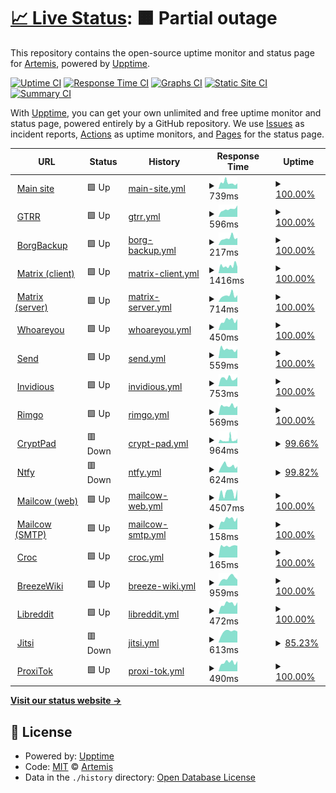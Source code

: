 # [📈 Live Status](https://upptime.artemislena.eu): <!--live status--> **🟧 Partial outage**

This repository contains the open-source uptime monitor and status page for [Artemis](https://artemislena.eu), powered by [Upptime](https://github.com/upptime/upptime).

[![Uptime CI](https://github.com/artemislena/upptime/workflows/Uptime%20CI/badge.svg)](https://github.com/artemislena/upptime/actions?query=workflow%3A%22Uptime+CI%22)
[![Response Time CI](https://github.com/artemislena/upptime/workflows/Response%20Time%20CI/badge.svg)](https://github.com/artemislena/upptime/actions?query=workflow%3A%22Response+Time+CI%22)
[![Graphs CI](https://github.com/artemislena/upptime/workflows/Graphs%20CI/badge.svg)](https://github.com/artemislena/upptime/actions?query=workflow%3A%22Graphs+CI%22)
[![Static Site CI](https://github.com/artemislena/upptime/workflows/Static%20Site%20CI/badge.svg)](https://github.com/artemislena/upptime/actions?query=workflow%3A%22Static+Site+CI%22)
[![Summary CI](https://github.com/artemislena/upptime/workflows/Summary%20CI/badge.svg)](https://github.com/artemislena/upptime/actions?query=workflow%3A%22Summary+CI%22)

With [Upptime](https://upptime.js.org), you can get your own unlimited and free uptime monitor and status page, powered entirely by a GitHub repository. We use [Issues](https://github.com/artemislena/upptime/issues) as incident reports, [Actions](https://github.com/artemislena/upptime/actions) as uptime monitors, and [Pages](https://upptime.artemislena.eu) for the status page.

<!--start: status pages-->
<!-- This summary is generated by Upptime (https://github.com/upptime/upptime) -->
<!-- Do not edit this manually, your changes will be overwritten -->
<!-- prettier-ignore -->
| URL | Status | History | Response Time | Uptime |
| --- | ------ | ------- | ------------- | ------ |
| <img alt="" src="https://icons.duckduckgo.com/ip3/artemislena.eu.ico" height="13"> [Main site](https://artemislena.eu) | 🟩 Up | [main-site.yml](https://github.com/artemislena/upptime/commits/HEAD/history/main-site.yml) | <details><summary><img alt="Response time graph" src="./graphs/main-site/response-time-week.png" height="20"> 739ms</summary><br><a href="https://upptime.artemislena.eu/history/main-site"><img alt="Response time 639" src="https://img.shields.io/endpoint?url=https%3A%2F%2Fraw.githubusercontent.com%2Fartemislena%2Fupptime%2FHEAD%2Fapi%2Fmain-site%2Fresponse-time.json"></a><br><a href="https://upptime.artemislena.eu/history/main-site"><img alt="24-hour response time 559" src="https://img.shields.io/endpoint?url=https%3A%2F%2Fraw.githubusercontent.com%2Fartemislena%2Fupptime%2FHEAD%2Fapi%2Fmain-site%2Fresponse-time-day.json"></a><br><a href="https://upptime.artemislena.eu/history/main-site"><img alt="7-day response time 739" src="https://img.shields.io/endpoint?url=https%3A%2F%2Fraw.githubusercontent.com%2Fartemislena%2Fupptime%2FHEAD%2Fapi%2Fmain-site%2Fresponse-time-week.json"></a><br><a href="https://upptime.artemislena.eu/history/main-site"><img alt="30-day response time 782" src="https://img.shields.io/endpoint?url=https%3A%2F%2Fraw.githubusercontent.com%2Fartemislena%2Fupptime%2FHEAD%2Fapi%2Fmain-site%2Fresponse-time-month.json"></a><br><a href="https://upptime.artemislena.eu/history/main-site"><img alt="1-year response time 630" src="https://img.shields.io/endpoint?url=https%3A%2F%2Fraw.githubusercontent.com%2Fartemislena%2Fupptime%2FHEAD%2Fapi%2Fmain-site%2Fresponse-time-year.json"></a></details> | <details><summary><a href="https://upptime.artemislena.eu/history/main-site">100.00%</a></summary><a href="https://upptime.artemislena.eu/history/main-site"><img alt="All-time uptime 99.60%" src="https://img.shields.io/endpoint?url=https%3A%2F%2Fraw.githubusercontent.com%2Fartemislena%2Fupptime%2FHEAD%2Fapi%2Fmain-site%2Fuptime.json"></a><br><a href="https://upptime.artemislena.eu/history/main-site"><img alt="24-hour uptime 100.00%" src="https://img.shields.io/endpoint?url=https%3A%2F%2Fraw.githubusercontent.com%2Fartemislena%2Fupptime%2FHEAD%2Fapi%2Fmain-site%2Fuptime-day.json"></a><br><a href="https://upptime.artemislena.eu/history/main-site"><img alt="7-day uptime 100.00%" src="https://img.shields.io/endpoint?url=https%3A%2F%2Fraw.githubusercontent.com%2Fartemislena%2Fupptime%2FHEAD%2Fapi%2Fmain-site%2Fuptime-week.json"></a><br><a href="https://upptime.artemislena.eu/history/main-site"><img alt="30-day uptime 100.00%" src="https://img.shields.io/endpoint?url=https%3A%2F%2Fraw.githubusercontent.com%2Fartemislena%2Fupptime%2FHEAD%2Fapi%2Fmain-site%2Fuptime-month.json"></a><br><a href="https://upptime.artemislena.eu/history/main-site"><img alt="1-year uptime 99.82%" src="https://img.shields.io/endpoint?url=https%3A%2F%2Fraw.githubusercontent.com%2Fartemislena%2Fupptime%2FHEAD%2Fapi%2Fmain-site%2Fuptime-year.json"></a></details>
| <img alt="" src="https://icons.duckduckgo.com/ip3/gtrr.artemislena.eu.ico" height="13"> [GTRR](https://gtrr.artemislena.eu) | 🟩 Up | [gtrr.yml](https://github.com/artemislena/upptime/commits/HEAD/history/gtrr.yml) | <details><summary><img alt="Response time graph" src="./graphs/gtrr/response-time-week.png" height="20"> 596ms</summary><br><a href="https://upptime.artemislena.eu/history/gtrr"><img alt="Response time 677" src="https://img.shields.io/endpoint?url=https%3A%2F%2Fraw.githubusercontent.com%2Fartemislena%2Fupptime%2FHEAD%2Fapi%2Fgtrr%2Fresponse-time.json"></a><br><a href="https://upptime.artemislena.eu/history/gtrr"><img alt="24-hour response time 770" src="https://img.shields.io/endpoint?url=https%3A%2F%2Fraw.githubusercontent.com%2Fartemislena%2Fupptime%2FHEAD%2Fapi%2Fgtrr%2Fresponse-time-day.json"></a><br><a href="https://upptime.artemislena.eu/history/gtrr"><img alt="7-day response time 596" src="https://img.shields.io/endpoint?url=https%3A%2F%2Fraw.githubusercontent.com%2Fartemislena%2Fupptime%2FHEAD%2Fapi%2Fgtrr%2Fresponse-time-week.json"></a><br><a href="https://upptime.artemislena.eu/history/gtrr"><img alt="30-day response time 738" src="https://img.shields.io/endpoint?url=https%3A%2F%2Fraw.githubusercontent.com%2Fartemislena%2Fupptime%2FHEAD%2Fapi%2Fgtrr%2Fresponse-time-month.json"></a><br><a href="https://upptime.artemislena.eu/history/gtrr"><img alt="1-year response time 638" src="https://img.shields.io/endpoint?url=https%3A%2F%2Fraw.githubusercontent.com%2Fartemislena%2Fupptime%2FHEAD%2Fapi%2Fgtrr%2Fresponse-time-year.json"></a></details> | <details><summary><a href="https://upptime.artemislena.eu/history/gtrr">100.00%</a></summary><a href="https://upptime.artemislena.eu/history/gtrr"><img alt="All-time uptime 99.58%" src="https://img.shields.io/endpoint?url=https%3A%2F%2Fraw.githubusercontent.com%2Fartemislena%2Fupptime%2FHEAD%2Fapi%2Fgtrr%2Fuptime.json"></a><br><a href="https://upptime.artemislena.eu/history/gtrr"><img alt="24-hour uptime 100.00%" src="https://img.shields.io/endpoint?url=https%3A%2F%2Fraw.githubusercontent.com%2Fartemislena%2Fupptime%2FHEAD%2Fapi%2Fgtrr%2Fuptime-day.json"></a><br><a href="https://upptime.artemislena.eu/history/gtrr"><img alt="7-day uptime 100.00%" src="https://img.shields.io/endpoint?url=https%3A%2F%2Fraw.githubusercontent.com%2Fartemislena%2Fupptime%2FHEAD%2Fapi%2Fgtrr%2Fuptime-week.json"></a><br><a href="https://upptime.artemislena.eu/history/gtrr"><img alt="30-day uptime 100.00%" src="https://img.shields.io/endpoint?url=https%3A%2F%2Fraw.githubusercontent.com%2Fartemislena%2Fupptime%2FHEAD%2Fapi%2Fgtrr%2Fuptime-month.json"></a><br><a href="https://upptime.artemislena.eu/history/gtrr"><img alt="1-year uptime 99.83%" src="https://img.shields.io/endpoint?url=https%3A%2F%2Fraw.githubusercontent.com%2Fartemislena%2Fupptime%2FHEAD%2Fapi%2Fgtrr%2Fuptime-year.json"></a></details>
| <img alt="" src="https://icons.duckduckgo.com/ip3/null.ico" height="13"> [BorgBackup](borg.artemislena.eu) | 🟩 Up | [borg-backup.yml](https://github.com/artemislena/upptime/commits/HEAD/history/borg-backup.yml) | <details><summary><img alt="Response time graph" src="./graphs/borg-backup/response-time-week.png" height="20"> 217ms</summary><br><a href="https://upptime.artemislena.eu/history/borg-backup"><img alt="Response time 179" src="https://img.shields.io/endpoint?url=https%3A%2F%2Fraw.githubusercontent.com%2Fartemislena%2Fupptime%2FHEAD%2Fapi%2Fborg-backup%2Fresponse-time.json"></a><br><a href="https://upptime.artemislena.eu/history/borg-backup"><img alt="24-hour response time 223" src="https://img.shields.io/endpoint?url=https%3A%2F%2Fraw.githubusercontent.com%2Fartemislena%2Fupptime%2FHEAD%2Fapi%2Fborg-backup%2Fresponse-time-day.json"></a><br><a href="https://upptime.artemislena.eu/history/borg-backup"><img alt="7-day response time 217" src="https://img.shields.io/endpoint?url=https%3A%2F%2Fraw.githubusercontent.com%2Fartemislena%2Fupptime%2FHEAD%2Fapi%2Fborg-backup%2Fresponse-time-week.json"></a><br><a href="https://upptime.artemislena.eu/history/borg-backup"><img alt="30-day response time 210" src="https://img.shields.io/endpoint?url=https%3A%2F%2Fraw.githubusercontent.com%2Fartemislena%2Fupptime%2FHEAD%2Fapi%2Fborg-backup%2Fresponse-time-month.json"></a><br><a href="https://upptime.artemislena.eu/history/borg-backup"><img alt="1-year response time 182" src="https://img.shields.io/endpoint?url=https%3A%2F%2Fraw.githubusercontent.com%2Fartemislena%2Fupptime%2FHEAD%2Fapi%2Fborg-backup%2Fresponse-time-year.json"></a></details> | <details><summary><a href="https://upptime.artemislena.eu/history/borg-backup">100.00%</a></summary><a href="https://upptime.artemislena.eu/history/borg-backup"><img alt="All-time uptime 99.11%" src="https://img.shields.io/endpoint?url=https%3A%2F%2Fraw.githubusercontent.com%2Fartemislena%2Fupptime%2FHEAD%2Fapi%2Fborg-backup%2Fuptime.json"></a><br><a href="https://upptime.artemislena.eu/history/borg-backup"><img alt="24-hour uptime 100.00%" src="https://img.shields.io/endpoint?url=https%3A%2F%2Fraw.githubusercontent.com%2Fartemislena%2Fupptime%2FHEAD%2Fapi%2Fborg-backup%2Fuptime-day.json"></a><br><a href="https://upptime.artemislena.eu/history/borg-backup"><img alt="7-day uptime 100.00%" src="https://img.shields.io/endpoint?url=https%3A%2F%2Fraw.githubusercontent.com%2Fartemislena%2Fupptime%2FHEAD%2Fapi%2Fborg-backup%2Fuptime-week.json"></a><br><a href="https://upptime.artemislena.eu/history/borg-backup"><img alt="30-day uptime 100.00%" src="https://img.shields.io/endpoint?url=https%3A%2F%2Fraw.githubusercontent.com%2Fartemislena%2Fupptime%2FHEAD%2Fapi%2Fborg-backup%2Fuptime-month.json"></a><br><a href="https://upptime.artemislena.eu/history/borg-backup"><img alt="1-year uptime 99.77%" src="https://img.shields.io/endpoint?url=https%3A%2F%2Fraw.githubusercontent.com%2Fartemislena%2Fupptime%2FHEAD%2Fapi%2Fborg-backup%2Fuptime-year.json"></a></details>
| <img alt="" src="https://icons.duckduckgo.com/ip3/matrix.artemislena.eu.ico" height="13"> [Matrix (client)](https://matrix.artemislena.eu) | 🟩 Up | [matrix-client.yml](https://github.com/artemislena/upptime/commits/HEAD/history/matrix-client.yml) | <details><summary><img alt="Response time graph" src="./graphs/matrix-client/response-time-week.png" height="20"> 1416ms</summary><br><a href="https://upptime.artemislena.eu/history/matrix-client"><img alt="Response time 1386" src="https://img.shields.io/endpoint?url=https%3A%2F%2Fraw.githubusercontent.com%2Fartemislena%2Fupptime%2FHEAD%2Fapi%2Fmatrix-client%2Fresponse-time.json"></a><br><a href="https://upptime.artemislena.eu/history/matrix-client"><img alt="24-hour response time 1798" src="https://img.shields.io/endpoint?url=https%3A%2F%2Fraw.githubusercontent.com%2Fartemislena%2Fupptime%2FHEAD%2Fapi%2Fmatrix-client%2Fresponse-time-day.json"></a><br><a href="https://upptime.artemislena.eu/history/matrix-client"><img alt="7-day response time 1416" src="https://img.shields.io/endpoint?url=https%3A%2F%2Fraw.githubusercontent.com%2Fartemislena%2Fupptime%2FHEAD%2Fapi%2Fmatrix-client%2Fresponse-time-week.json"></a><br><a href="https://upptime.artemislena.eu/history/matrix-client"><img alt="30-day response time 1354" src="https://img.shields.io/endpoint?url=https%3A%2F%2Fraw.githubusercontent.com%2Fartemislena%2Fupptime%2FHEAD%2Fapi%2Fmatrix-client%2Fresponse-time-month.json"></a><br><a href="https://upptime.artemislena.eu/history/matrix-client"><img alt="1-year response time 1381" src="https://img.shields.io/endpoint?url=https%3A%2F%2Fraw.githubusercontent.com%2Fartemislena%2Fupptime%2FHEAD%2Fapi%2Fmatrix-client%2Fresponse-time-year.json"></a></details> | <details><summary><a href="https://upptime.artemislena.eu/history/matrix-client">100.00%</a></summary><a href="https://upptime.artemislena.eu/history/matrix-client"><img alt="All-time uptime 99.27%" src="https://img.shields.io/endpoint?url=https%3A%2F%2Fraw.githubusercontent.com%2Fartemislena%2Fupptime%2FHEAD%2Fapi%2Fmatrix-client%2Fuptime.json"></a><br><a href="https://upptime.artemislena.eu/history/matrix-client"><img alt="24-hour uptime 100.00%" src="https://img.shields.io/endpoint?url=https%3A%2F%2Fraw.githubusercontent.com%2Fartemislena%2Fupptime%2FHEAD%2Fapi%2Fmatrix-client%2Fuptime-day.json"></a><br><a href="https://upptime.artemislena.eu/history/matrix-client"><img alt="7-day uptime 100.00%" src="https://img.shields.io/endpoint?url=https%3A%2F%2Fraw.githubusercontent.com%2Fartemislena%2Fupptime%2FHEAD%2Fapi%2Fmatrix-client%2Fuptime-week.json"></a><br><a href="https://upptime.artemislena.eu/history/matrix-client"><img alt="30-day uptime 99.95%" src="https://img.shields.io/endpoint?url=https%3A%2F%2Fraw.githubusercontent.com%2Fartemislena%2Fupptime%2FHEAD%2Fapi%2Fmatrix-client%2Fuptime-month.json"></a><br><a href="https://upptime.artemislena.eu/history/matrix-client"><img alt="1-year uptime 99.41%" src="https://img.shields.io/endpoint?url=https%3A%2F%2Fraw.githubusercontent.com%2Fartemislena%2Fupptime%2FHEAD%2Fapi%2Fmatrix-client%2Fuptime-year.json"></a></details>
| <img alt="" src="https://icons.duckduckgo.com/ip3/matrix.artemislena.eu.ico" height="13"> [Matrix (server)](https://matrix.artemislena.eu:8448/_matrix/static) | 🟩 Up | [matrix-server.yml](https://github.com/artemislena/upptime/commits/HEAD/history/matrix-server.yml) | <details><summary><img alt="Response time graph" src="./graphs/matrix-server/response-time-week.png" height="20"> 714ms</summary><br><a href="https://upptime.artemislena.eu/history/matrix-server"><img alt="Response time 828" src="https://img.shields.io/endpoint?url=https%3A%2F%2Fraw.githubusercontent.com%2Fartemislena%2Fupptime%2FHEAD%2Fapi%2Fmatrix-server%2Fresponse-time.json"></a><br><a href="https://upptime.artemislena.eu/history/matrix-server"><img alt="24-hour response time 730" src="https://img.shields.io/endpoint?url=https%3A%2F%2Fraw.githubusercontent.com%2Fartemislena%2Fupptime%2FHEAD%2Fapi%2Fmatrix-server%2Fresponse-time-day.json"></a><br><a href="https://upptime.artemislena.eu/history/matrix-server"><img alt="7-day response time 714" src="https://img.shields.io/endpoint?url=https%3A%2F%2Fraw.githubusercontent.com%2Fartemislena%2Fupptime%2FHEAD%2Fapi%2Fmatrix-server%2Fresponse-time-week.json"></a><br><a href="https://upptime.artemislena.eu/history/matrix-server"><img alt="30-day response time 794" src="https://img.shields.io/endpoint?url=https%3A%2F%2Fraw.githubusercontent.com%2Fartemislena%2Fupptime%2FHEAD%2Fapi%2Fmatrix-server%2Fresponse-time-month.json"></a><br><a href="https://upptime.artemislena.eu/history/matrix-server"><img alt="1-year response time 861" src="https://img.shields.io/endpoint?url=https%3A%2F%2Fraw.githubusercontent.com%2Fartemislena%2Fupptime%2FHEAD%2Fapi%2Fmatrix-server%2Fresponse-time-year.json"></a></details> | <details><summary><a href="https://upptime.artemislena.eu/history/matrix-server">100.00%</a></summary><a href="https://upptime.artemislena.eu/history/matrix-server"><img alt="All-time uptime 99.29%" src="https://img.shields.io/endpoint?url=https%3A%2F%2Fraw.githubusercontent.com%2Fartemislena%2Fupptime%2FHEAD%2Fapi%2Fmatrix-server%2Fuptime.json"></a><br><a href="https://upptime.artemislena.eu/history/matrix-server"><img alt="24-hour uptime 100.00%" src="https://img.shields.io/endpoint?url=https%3A%2F%2Fraw.githubusercontent.com%2Fartemislena%2Fupptime%2FHEAD%2Fapi%2Fmatrix-server%2Fuptime-day.json"></a><br><a href="https://upptime.artemislena.eu/history/matrix-server"><img alt="7-day uptime 100.00%" src="https://img.shields.io/endpoint?url=https%3A%2F%2Fraw.githubusercontent.com%2Fartemislena%2Fupptime%2FHEAD%2Fapi%2Fmatrix-server%2Fuptime-week.json"></a><br><a href="https://upptime.artemislena.eu/history/matrix-server"><img alt="30-day uptime 100.00%" src="https://img.shields.io/endpoint?url=https%3A%2F%2Fraw.githubusercontent.com%2Fartemislena%2Fupptime%2FHEAD%2Fapi%2Fmatrix-server%2Fuptime-month.json"></a><br><a href="https://upptime.artemislena.eu/history/matrix-server"><img alt="1-year uptime 99.43%" src="https://img.shields.io/endpoint?url=https%3A%2F%2Fraw.githubusercontent.com%2Fartemislena%2Fupptime%2FHEAD%2Fapi%2Fmatrix-server%2Fuptime-year.json"></a></details>
| <img alt="" src="https://icons.duckduckgo.com/ip3/artemislena.eu.ico" height="13"> [Whoareyou](https://artemislena.eu/services/whoareyou.html) | 🟩 Up | [whoareyou.yml](https://github.com/artemislena/upptime/commits/HEAD/history/whoareyou.yml) | <details><summary><img alt="Response time graph" src="./graphs/whoareyou/response-time-week.png" height="20"> 450ms</summary><br><a href="https://upptime.artemislena.eu/history/whoareyou"><img alt="Response time 457" src="https://img.shields.io/endpoint?url=https%3A%2F%2Fraw.githubusercontent.com%2Fartemislena%2Fupptime%2FHEAD%2Fapi%2Fwhoareyou%2Fresponse-time.json"></a><br><a href="https://upptime.artemislena.eu/history/whoareyou"><img alt="24-hour response time 515" src="https://img.shields.io/endpoint?url=https%3A%2F%2Fraw.githubusercontent.com%2Fartemislena%2Fupptime%2FHEAD%2Fapi%2Fwhoareyou%2Fresponse-time-day.json"></a><br><a href="https://upptime.artemislena.eu/history/whoareyou"><img alt="7-day response time 450" src="https://img.shields.io/endpoint?url=https%3A%2F%2Fraw.githubusercontent.com%2Fartemislena%2Fupptime%2FHEAD%2Fapi%2Fwhoareyou%2Fresponse-time-week.json"></a><br><a href="https://upptime.artemislena.eu/history/whoareyou"><img alt="30-day response time 571" src="https://img.shields.io/endpoint?url=https%3A%2F%2Fraw.githubusercontent.com%2Fartemislena%2Fupptime%2FHEAD%2Fapi%2Fwhoareyou%2Fresponse-time-month.json"></a><br><a href="https://upptime.artemislena.eu/history/whoareyou"><img alt="1-year response time 461" src="https://img.shields.io/endpoint?url=https%3A%2F%2Fraw.githubusercontent.com%2Fartemislena%2Fupptime%2FHEAD%2Fapi%2Fwhoareyou%2Fresponse-time-year.json"></a></details> | <details><summary><a href="https://upptime.artemislena.eu/history/whoareyou">100.00%</a></summary><a href="https://upptime.artemislena.eu/history/whoareyou"><img alt="All-time uptime 99.64%" src="https://img.shields.io/endpoint?url=https%3A%2F%2Fraw.githubusercontent.com%2Fartemislena%2Fupptime%2FHEAD%2Fapi%2Fwhoareyou%2Fuptime.json"></a><br><a href="https://upptime.artemislena.eu/history/whoareyou"><img alt="24-hour uptime 100.00%" src="https://img.shields.io/endpoint?url=https%3A%2F%2Fraw.githubusercontent.com%2Fartemislena%2Fupptime%2FHEAD%2Fapi%2Fwhoareyou%2Fuptime-day.json"></a><br><a href="https://upptime.artemislena.eu/history/whoareyou"><img alt="7-day uptime 100.00%" src="https://img.shields.io/endpoint?url=https%3A%2F%2Fraw.githubusercontent.com%2Fartemislena%2Fupptime%2FHEAD%2Fapi%2Fwhoareyou%2Fuptime-week.json"></a><br><a href="https://upptime.artemislena.eu/history/whoareyou"><img alt="30-day uptime 100.00%" src="https://img.shields.io/endpoint?url=https%3A%2F%2Fraw.githubusercontent.com%2Fartemislena%2Fupptime%2FHEAD%2Fapi%2Fwhoareyou%2Fuptime-month.json"></a><br><a href="https://upptime.artemislena.eu/history/whoareyou"><img alt="1-year uptime 99.84%" src="https://img.shields.io/endpoint?url=https%3A%2F%2Fraw.githubusercontent.com%2Fartemislena%2Fupptime%2FHEAD%2Fapi%2Fwhoareyou%2Fuptime-year.json"></a></details>
| <img alt="" src="https://icons.duckduckgo.com/ip3/send.artemislena.eu.ico" height="13"> [Send](https://send.artemislena.eu) | 🟩 Up | [send.yml](https://github.com/artemislena/upptime/commits/HEAD/history/send.yml) | <details><summary><img alt="Response time graph" src="./graphs/send/response-time-week.png" height="20"> 559ms</summary><br><a href="https://upptime.artemislena.eu/history/send"><img alt="Response time 791" src="https://img.shields.io/endpoint?url=https%3A%2F%2Fraw.githubusercontent.com%2Fartemislena%2Fupptime%2FHEAD%2Fapi%2Fsend%2Fresponse-time.json"></a><br><a href="https://upptime.artemislena.eu/history/send"><img alt="24-hour response time 570" src="https://img.shields.io/endpoint?url=https%3A%2F%2Fraw.githubusercontent.com%2Fartemislena%2Fupptime%2FHEAD%2Fapi%2Fsend%2Fresponse-time-day.json"></a><br><a href="https://upptime.artemislena.eu/history/send"><img alt="7-day response time 559" src="https://img.shields.io/endpoint?url=https%3A%2F%2Fraw.githubusercontent.com%2Fartemislena%2Fupptime%2FHEAD%2Fapi%2Fsend%2Fresponse-time-week.json"></a><br><a href="https://upptime.artemislena.eu/history/send"><img alt="30-day response time 730" src="https://img.shields.io/endpoint?url=https%3A%2F%2Fraw.githubusercontent.com%2Fartemislena%2Fupptime%2FHEAD%2Fapi%2Fsend%2Fresponse-time-month.json"></a><br><a href="https://upptime.artemislena.eu/history/send"><img alt="1-year response time 791" src="https://img.shields.io/endpoint?url=https%3A%2F%2Fraw.githubusercontent.com%2Fartemislena%2Fupptime%2FHEAD%2Fapi%2Fsend%2Fresponse-time-year.json"></a></details> | <details><summary><a href="https://upptime.artemislena.eu/history/send">100.00%</a></summary><a href="https://upptime.artemislena.eu/history/send"><img alt="All-time uptime 99.83%" src="https://img.shields.io/endpoint?url=https%3A%2F%2Fraw.githubusercontent.com%2Fartemislena%2Fupptime%2FHEAD%2Fapi%2Fsend%2Fuptime.json"></a><br><a href="https://upptime.artemislena.eu/history/send"><img alt="24-hour uptime 100.00%" src="https://img.shields.io/endpoint?url=https%3A%2F%2Fraw.githubusercontent.com%2Fartemislena%2Fupptime%2FHEAD%2Fapi%2Fsend%2Fuptime-day.json"></a><br><a href="https://upptime.artemislena.eu/history/send"><img alt="7-day uptime 100.00%" src="https://img.shields.io/endpoint?url=https%3A%2F%2Fraw.githubusercontent.com%2Fartemislena%2Fupptime%2FHEAD%2Fapi%2Fsend%2Fuptime-week.json"></a><br><a href="https://upptime.artemislena.eu/history/send"><img alt="30-day uptime 100.00%" src="https://img.shields.io/endpoint?url=https%3A%2F%2Fraw.githubusercontent.com%2Fartemislena%2Fupptime%2FHEAD%2Fapi%2Fsend%2Fuptime-month.json"></a><br><a href="https://upptime.artemislena.eu/history/send"><img alt="1-year uptime 99.83%" src="https://img.shields.io/endpoint?url=https%3A%2F%2Fraw.githubusercontent.com%2Fartemislena%2Fupptime%2FHEAD%2Fapi%2Fsend%2Fuptime-year.json"></a></details>
| <img alt="" src="https://icons.duckduckgo.com/ip3/yt.artemislena.eu.ico" height="13"> [Invidious](https://yt.artemislena.eu) | 🟩 Up | [invidious.yml](https://github.com/artemislena/upptime/commits/HEAD/history/invidious.yml) | <details><summary><img alt="Response time graph" src="./graphs/invidious/response-time-week.png" height="20"> 753ms</summary><br><a href="https://upptime.artemislena.eu/history/invidious"><img alt="Response time 1542" src="https://img.shields.io/endpoint?url=https%3A%2F%2Fraw.githubusercontent.com%2Fartemislena%2Fupptime%2FHEAD%2Fapi%2Finvidious%2Fresponse-time.json"></a><br><a href="https://upptime.artemislena.eu/history/invidious"><img alt="24-hour response time 863" src="https://img.shields.io/endpoint?url=https%3A%2F%2Fraw.githubusercontent.com%2Fartemislena%2Fupptime%2FHEAD%2Fapi%2Finvidious%2Fresponse-time-day.json"></a><br><a href="https://upptime.artemislena.eu/history/invidious"><img alt="7-day response time 753" src="https://img.shields.io/endpoint?url=https%3A%2F%2Fraw.githubusercontent.com%2Fartemislena%2Fupptime%2FHEAD%2Fapi%2Finvidious%2Fresponse-time-week.json"></a><br><a href="https://upptime.artemislena.eu/history/invidious"><img alt="30-day response time 698" src="https://img.shields.io/endpoint?url=https%3A%2F%2Fraw.githubusercontent.com%2Fartemislena%2Fupptime%2FHEAD%2Fapi%2Finvidious%2Fresponse-time-month.json"></a><br><a href="https://upptime.artemislena.eu/history/invidious"><img alt="1-year response time 1599" src="https://img.shields.io/endpoint?url=https%3A%2F%2Fraw.githubusercontent.com%2Fartemislena%2Fupptime%2FHEAD%2Fapi%2Finvidious%2Fresponse-time-year.json"></a></details> | <details><summary><a href="https://upptime.artemislena.eu/history/invidious">100.00%</a></summary><a href="https://upptime.artemislena.eu/history/invidious"><img alt="All-time uptime 98.96%" src="https://img.shields.io/endpoint?url=https%3A%2F%2Fraw.githubusercontent.com%2Fartemislena%2Fupptime%2FHEAD%2Fapi%2Finvidious%2Fuptime.json"></a><br><a href="https://upptime.artemislena.eu/history/invidious"><img alt="24-hour uptime 100.00%" src="https://img.shields.io/endpoint?url=https%3A%2F%2Fraw.githubusercontent.com%2Fartemislena%2Fupptime%2FHEAD%2Fapi%2Finvidious%2Fuptime-day.json"></a><br><a href="https://upptime.artemislena.eu/history/invidious"><img alt="7-day uptime 100.00%" src="https://img.shields.io/endpoint?url=https%3A%2F%2Fraw.githubusercontent.com%2Fartemislena%2Fupptime%2FHEAD%2Fapi%2Finvidious%2Fuptime-week.json"></a><br><a href="https://upptime.artemislena.eu/history/invidious"><img alt="30-day uptime 100.00%" src="https://img.shields.io/endpoint?url=https%3A%2F%2Fraw.githubusercontent.com%2Fartemislena%2Fupptime%2FHEAD%2Fapi%2Finvidious%2Fuptime-month.json"></a><br><a href="https://upptime.artemislena.eu/history/invidious"><img alt="1-year uptime 99.06%" src="https://img.shields.io/endpoint?url=https%3A%2F%2Fraw.githubusercontent.com%2Fartemislena%2Fupptime%2FHEAD%2Fapi%2Finvidious%2Fuptime-year.json"></a></details>
| <img alt="" src="https://icons.duckduckgo.com/ip3/imgur.artemislena.eu.ico" height="13"> [Rimgo](https://imgur.artemislena.eu) | 🟩 Up | [rimgo.yml](https://github.com/artemislena/upptime/commits/HEAD/history/rimgo.yml) | <details><summary><img alt="Response time graph" src="./graphs/rimgo/response-time-week.png" height="20"> 569ms</summary><br><a href="https://upptime.artemislena.eu/history/rimgo"><img alt="Response time 837" src="https://img.shields.io/endpoint?url=https%3A%2F%2Fraw.githubusercontent.com%2Fartemislena%2Fupptime%2FHEAD%2Fapi%2Frimgo%2Fresponse-time.json"></a><br><a href="https://upptime.artemislena.eu/history/rimgo"><img alt="24-hour response time 567" src="https://img.shields.io/endpoint?url=https%3A%2F%2Fraw.githubusercontent.com%2Fartemislena%2Fupptime%2FHEAD%2Fapi%2Frimgo%2Fresponse-time-day.json"></a><br><a href="https://upptime.artemislena.eu/history/rimgo"><img alt="7-day response time 569" src="https://img.shields.io/endpoint?url=https%3A%2F%2Fraw.githubusercontent.com%2Fartemislena%2Fupptime%2FHEAD%2Fapi%2Frimgo%2Fresponse-time-week.json"></a><br><a href="https://upptime.artemislena.eu/history/rimgo"><img alt="30-day response time 988" src="https://img.shields.io/endpoint?url=https%3A%2F%2Fraw.githubusercontent.com%2Fartemislena%2Fupptime%2FHEAD%2Fapi%2Frimgo%2Fresponse-time-month.json"></a><br><a href="https://upptime.artemislena.eu/history/rimgo"><img alt="1-year response time 782" src="https://img.shields.io/endpoint?url=https%3A%2F%2Fraw.githubusercontent.com%2Fartemislena%2Fupptime%2FHEAD%2Fapi%2Frimgo%2Fresponse-time-year.json"></a></details> | <details><summary><a href="https://upptime.artemislena.eu/history/rimgo">100.00%</a></summary><a href="https://upptime.artemislena.eu/history/rimgo"><img alt="All-time uptime 98.04%" src="https://img.shields.io/endpoint?url=https%3A%2F%2Fraw.githubusercontent.com%2Fartemislena%2Fupptime%2FHEAD%2Fapi%2Frimgo%2Fuptime.json"></a><br><a href="https://upptime.artemislena.eu/history/rimgo"><img alt="24-hour uptime 100.00%" src="https://img.shields.io/endpoint?url=https%3A%2F%2Fraw.githubusercontent.com%2Fartemislena%2Fupptime%2FHEAD%2Fapi%2Frimgo%2Fuptime-day.json"></a><br><a href="https://upptime.artemislena.eu/history/rimgo"><img alt="7-day uptime 100.00%" src="https://img.shields.io/endpoint?url=https%3A%2F%2Fraw.githubusercontent.com%2Fartemislena%2Fupptime%2FHEAD%2Fapi%2Frimgo%2Fuptime-week.json"></a><br><a href="https://upptime.artemislena.eu/history/rimgo"><img alt="30-day uptime 95.57%" src="https://img.shields.io/endpoint?url=https%3A%2F%2Fraw.githubusercontent.com%2Fartemislena%2Fupptime%2FHEAD%2Fapi%2Frimgo%2Fuptime-month.json"></a><br><a href="https://upptime.artemislena.eu/history/rimgo"><img alt="1-year uptime 98.18%" src="https://img.shields.io/endpoint?url=https%3A%2F%2Fraw.githubusercontent.com%2Fartemislena%2Fupptime%2FHEAD%2Fapi%2Frimgo%2Fuptime-year.json"></a></details>
| <img alt="" src="https://icons.duckduckgo.com/ip3/pad.artemislena.eu.ico" height="13"> [CryptPad](https://pad.artemislena.eu) | 🟥 Down | [crypt-pad.yml](https://github.com/artemislena/upptime/commits/HEAD/history/crypt-pad.yml) | <details><summary><img alt="Response time graph" src="./graphs/crypt-pad/response-time-week.png" height="20"> 964ms</summary><br><a href="https://upptime.artemislena.eu/history/crypt-pad"><img alt="Response time 750" src="https://img.shields.io/endpoint?url=https%3A%2F%2Fraw.githubusercontent.com%2Fartemislena%2Fupptime%2FHEAD%2Fapi%2Fcrypt-pad%2Fresponse-time.json"></a><br><a href="https://upptime.artemislena.eu/history/crypt-pad"><img alt="24-hour response time 1320" src="https://img.shields.io/endpoint?url=https%3A%2F%2Fraw.githubusercontent.com%2Fartemislena%2Fupptime%2FHEAD%2Fapi%2Fcrypt-pad%2Fresponse-time-day.json"></a><br><a href="https://upptime.artemislena.eu/history/crypt-pad"><img alt="7-day response time 964" src="https://img.shields.io/endpoint?url=https%3A%2F%2Fraw.githubusercontent.com%2Fartemislena%2Fupptime%2FHEAD%2Fapi%2Fcrypt-pad%2Fresponse-time-week.json"></a><br><a href="https://upptime.artemislena.eu/history/crypt-pad"><img alt="30-day response time 704" src="https://img.shields.io/endpoint?url=https%3A%2F%2Fraw.githubusercontent.com%2Fartemislena%2Fupptime%2FHEAD%2Fapi%2Fcrypt-pad%2Fresponse-time-month.json"></a><br><a href="https://upptime.artemislena.eu/history/crypt-pad"><img alt="1-year response time 733" src="https://img.shields.io/endpoint?url=https%3A%2F%2Fraw.githubusercontent.com%2Fartemislena%2Fupptime%2FHEAD%2Fapi%2Fcrypt-pad%2Fresponse-time-year.json"></a></details> | <details><summary><a href="https://upptime.artemislena.eu/history/crypt-pad">99.66%</a></summary><a href="https://upptime.artemislena.eu/history/crypt-pad"><img alt="All-time uptime 97.69%" src="https://img.shields.io/endpoint?url=https%3A%2F%2Fraw.githubusercontent.com%2Fartemislena%2Fupptime%2FHEAD%2Fapi%2Fcrypt-pad%2Fuptime.json"></a><br><a href="https://upptime.artemislena.eu/history/crypt-pad"><img alt="24-hour uptime 98.83%" src="https://img.shields.io/endpoint?url=https%3A%2F%2Fraw.githubusercontent.com%2Fartemislena%2Fupptime%2FHEAD%2Fapi%2Fcrypt-pad%2Fuptime-day.json"></a><br><a href="https://upptime.artemislena.eu/history/crypt-pad"><img alt="7-day uptime 99.66%" src="https://img.shields.io/endpoint?url=https%3A%2F%2Fraw.githubusercontent.com%2Fartemislena%2Fupptime%2FHEAD%2Fapi%2Fcrypt-pad%2Fuptime-week.json"></a><br><a href="https://upptime.artemislena.eu/history/crypt-pad"><img alt="30-day uptime 99.92%" src="https://img.shields.io/endpoint?url=https%3A%2F%2Fraw.githubusercontent.com%2Fartemislena%2Fupptime%2FHEAD%2Fapi%2Fcrypt-pad%2Fuptime-month.json"></a><br><a href="https://upptime.artemislena.eu/history/crypt-pad"><img alt="1-year uptime 97.30%" src="https://img.shields.io/endpoint?url=https%3A%2F%2Fraw.githubusercontent.com%2Fartemislena%2Fupptime%2FHEAD%2Fapi%2Fcrypt-pad%2Fuptime-year.json"></a></details>
| <img alt="" src="https://icons.duckduckgo.com/ip3/ntfy.artemislena.eu.ico" height="13"> [Ntfy](https://ntfy.artemislena.eu) | 🟥 Down | [ntfy.yml](https://github.com/artemislena/upptime/commits/HEAD/history/ntfy.yml) | <details><summary><img alt="Response time graph" src="./graphs/ntfy/response-time-week.png" height="20"> 624ms</summary><br><a href="https://upptime.artemislena.eu/history/ntfy"><img alt="Response time 742" src="https://img.shields.io/endpoint?url=https%3A%2F%2Fraw.githubusercontent.com%2Fartemislena%2Fupptime%2FHEAD%2Fapi%2Fntfy%2Fresponse-time.json"></a><br><a href="https://upptime.artemislena.eu/history/ntfy"><img alt="24-hour response time 471" src="https://img.shields.io/endpoint?url=https%3A%2F%2Fraw.githubusercontent.com%2Fartemislena%2Fupptime%2FHEAD%2Fapi%2Fntfy%2Fresponse-time-day.json"></a><br><a href="https://upptime.artemislena.eu/history/ntfy"><img alt="7-day response time 624" src="https://img.shields.io/endpoint?url=https%3A%2F%2Fraw.githubusercontent.com%2Fartemislena%2Fupptime%2FHEAD%2Fapi%2Fntfy%2Fresponse-time-week.json"></a><br><a href="https://upptime.artemislena.eu/history/ntfy"><img alt="30-day response time 572" src="https://img.shields.io/endpoint?url=https%3A%2F%2Fraw.githubusercontent.com%2Fartemislena%2Fupptime%2FHEAD%2Fapi%2Fntfy%2Fresponse-time-month.json"></a><br><a href="https://upptime.artemislena.eu/history/ntfy"><img alt="1-year response time 732" src="https://img.shields.io/endpoint?url=https%3A%2F%2Fraw.githubusercontent.com%2Fartemislena%2Fupptime%2FHEAD%2Fapi%2Fntfy%2Fresponse-time-year.json"></a></details> | <details><summary><a href="https://upptime.artemislena.eu/history/ntfy">99.82%</a></summary><a href="https://upptime.artemislena.eu/history/ntfy"><img alt="All-time uptime 99.10%" src="https://img.shields.io/endpoint?url=https%3A%2F%2Fraw.githubusercontent.com%2Fartemislena%2Fupptime%2FHEAD%2Fapi%2Fntfy%2Fuptime.json"></a><br><a href="https://upptime.artemislena.eu/history/ntfy"><img alt="24-hour uptime 99.93%" src="https://img.shields.io/endpoint?url=https%3A%2F%2Fraw.githubusercontent.com%2Fartemislena%2Fupptime%2FHEAD%2Fapi%2Fntfy%2Fuptime-day.json"></a><br><a href="https://upptime.artemislena.eu/history/ntfy"><img alt="7-day uptime 99.82%" src="https://img.shields.io/endpoint?url=https%3A%2F%2Fraw.githubusercontent.com%2Fartemislena%2Fupptime%2FHEAD%2Fapi%2Fntfy%2Fuptime-week.json"></a><br><a href="https://upptime.artemislena.eu/history/ntfy"><img alt="30-day uptime 99.96%" src="https://img.shields.io/endpoint?url=https%3A%2F%2Fraw.githubusercontent.com%2Fartemislena%2Fupptime%2FHEAD%2Fapi%2Fntfy%2Fuptime-month.json"></a><br><a href="https://upptime.artemislena.eu/history/ntfy"><img alt="1-year uptime 99.42%" src="https://img.shields.io/endpoint?url=https%3A%2F%2Fraw.githubusercontent.com%2Fartemislena%2Fupptime%2FHEAD%2Fapi%2Fntfy%2Fuptime-year.json"></a></details>
| <img alt="" src="https://icons.duckduckgo.com/ip3/mail.artemislena.eu.ico" height="13"> [Mailcow (web)](https://mail.artemislena.eu) | 🟩 Up | [mailcow-web.yml](https://github.com/artemislena/upptime/commits/HEAD/history/mailcow-web.yml) | <details><summary><img alt="Response time graph" src="./graphs/mailcow-web/response-time-week.png" height="20"> 4507ms</summary><br><a href="https://upptime.artemislena.eu/history/mailcow-web"><img alt="Response time 2361" src="https://img.shields.io/endpoint?url=https%3A%2F%2Fraw.githubusercontent.com%2Fartemislena%2Fupptime%2FHEAD%2Fapi%2Fmailcow-web%2Fresponse-time.json"></a><br><a href="https://upptime.artemislena.eu/history/mailcow-web"><img alt="24-hour response time 6116" src="https://img.shields.io/endpoint?url=https%3A%2F%2Fraw.githubusercontent.com%2Fartemislena%2Fupptime%2FHEAD%2Fapi%2Fmailcow-web%2Fresponse-time-day.json"></a><br><a href="https://upptime.artemislena.eu/history/mailcow-web"><img alt="7-day response time 4507" src="https://img.shields.io/endpoint?url=https%3A%2F%2Fraw.githubusercontent.com%2Fartemislena%2Fupptime%2FHEAD%2Fapi%2Fmailcow-web%2Fresponse-time-week.json"></a><br><a href="https://upptime.artemislena.eu/history/mailcow-web"><img alt="30-day response time 4228" src="https://img.shields.io/endpoint?url=https%3A%2F%2Fraw.githubusercontent.com%2Fartemislena%2Fupptime%2FHEAD%2Fapi%2Fmailcow-web%2Fresponse-time-month.json"></a><br><a href="https://upptime.artemislena.eu/history/mailcow-web"><img alt="1-year response time 2437" src="https://img.shields.io/endpoint?url=https%3A%2F%2Fraw.githubusercontent.com%2Fartemislena%2Fupptime%2FHEAD%2Fapi%2Fmailcow-web%2Fresponse-time-year.json"></a></details> | <details><summary><a href="https://upptime.artemislena.eu/history/mailcow-web">100.00%</a></summary><a href="https://upptime.artemislena.eu/history/mailcow-web"><img alt="All-time uptime 98.79%" src="https://img.shields.io/endpoint?url=https%3A%2F%2Fraw.githubusercontent.com%2Fartemislena%2Fupptime%2FHEAD%2Fapi%2Fmailcow-web%2Fuptime.json"></a><br><a href="https://upptime.artemislena.eu/history/mailcow-web"><img alt="24-hour uptime 100.00%" src="https://img.shields.io/endpoint?url=https%3A%2F%2Fraw.githubusercontent.com%2Fartemislena%2Fupptime%2FHEAD%2Fapi%2Fmailcow-web%2Fuptime-day.json"></a><br><a href="https://upptime.artemislena.eu/history/mailcow-web"><img alt="7-day uptime 100.00%" src="https://img.shields.io/endpoint?url=https%3A%2F%2Fraw.githubusercontent.com%2Fartemislena%2Fupptime%2FHEAD%2Fapi%2Fmailcow-web%2Fuptime-week.json"></a><br><a href="https://upptime.artemislena.eu/history/mailcow-web"><img alt="30-day uptime 99.81%" src="https://img.shields.io/endpoint?url=https%3A%2F%2Fraw.githubusercontent.com%2Fartemislena%2Fupptime%2FHEAD%2Fapi%2Fmailcow-web%2Fuptime-month.json"></a><br><a href="https://upptime.artemislena.eu/history/mailcow-web"><img alt="1-year uptime 99.56%" src="https://img.shields.io/endpoint?url=https%3A%2F%2Fraw.githubusercontent.com%2Fartemislena%2Fupptime%2FHEAD%2Fapi%2Fmailcow-web%2Fuptime-year.json"></a></details>
| <img alt="" src="https://icons.duckduckgo.com/ip3/null.ico" height="13"> [Mailcow (SMTP)](mail.artemislena.eu) | 🟩 Up | [mailcow-smtp.yml](https://github.com/artemislena/upptime/commits/HEAD/history/mailcow-smtp.yml) | <details><summary><img alt="Response time graph" src="./graphs/mailcow-smtp/response-time-week.png" height="20"> 158ms</summary><br><a href="https://upptime.artemislena.eu/history/mailcow-smtp"><img alt="Response time 167" src="https://img.shields.io/endpoint?url=https%3A%2F%2Fraw.githubusercontent.com%2Fartemislena%2Fupptime%2FHEAD%2Fapi%2Fmailcow-smtp%2Fresponse-time.json"></a><br><a href="https://upptime.artemislena.eu/history/mailcow-smtp"><img alt="24-hour response time 187" src="https://img.shields.io/endpoint?url=https%3A%2F%2Fraw.githubusercontent.com%2Fartemislena%2Fupptime%2FHEAD%2Fapi%2Fmailcow-smtp%2Fresponse-time-day.json"></a><br><a href="https://upptime.artemislena.eu/history/mailcow-smtp"><img alt="7-day response time 158" src="https://img.shields.io/endpoint?url=https%3A%2F%2Fraw.githubusercontent.com%2Fartemislena%2Fupptime%2FHEAD%2Fapi%2Fmailcow-smtp%2Fresponse-time-week.json"></a><br><a href="https://upptime.artemislena.eu/history/mailcow-smtp"><img alt="30-day response time 177" src="https://img.shields.io/endpoint?url=https%3A%2F%2Fraw.githubusercontent.com%2Fartemislena%2Fupptime%2FHEAD%2Fapi%2Fmailcow-smtp%2Fresponse-time-month.json"></a><br><a href="https://upptime.artemislena.eu/history/mailcow-smtp"><img alt="1-year response time 163" src="https://img.shields.io/endpoint?url=https%3A%2F%2Fraw.githubusercontent.com%2Fartemislena%2Fupptime%2FHEAD%2Fapi%2Fmailcow-smtp%2Fresponse-time-year.json"></a></details> | <details><summary><a href="https://upptime.artemislena.eu/history/mailcow-smtp">100.00%</a></summary><a href="https://upptime.artemislena.eu/history/mailcow-smtp"><img alt="All-time uptime 99.17%" src="https://img.shields.io/endpoint?url=https%3A%2F%2Fraw.githubusercontent.com%2Fartemislena%2Fupptime%2FHEAD%2Fapi%2Fmailcow-smtp%2Fuptime.json"></a><br><a href="https://upptime.artemislena.eu/history/mailcow-smtp"><img alt="24-hour uptime 100.00%" src="https://img.shields.io/endpoint?url=https%3A%2F%2Fraw.githubusercontent.com%2Fartemislena%2Fupptime%2FHEAD%2Fapi%2Fmailcow-smtp%2Fuptime-day.json"></a><br><a href="https://upptime.artemislena.eu/history/mailcow-smtp"><img alt="7-day uptime 100.00%" src="https://img.shields.io/endpoint?url=https%3A%2F%2Fraw.githubusercontent.com%2Fartemislena%2Fupptime%2FHEAD%2Fapi%2Fmailcow-smtp%2Fuptime-week.json"></a><br><a href="https://upptime.artemislena.eu/history/mailcow-smtp"><img alt="30-day uptime 99.81%" src="https://img.shields.io/endpoint?url=https%3A%2F%2Fraw.githubusercontent.com%2Fartemislena%2Fupptime%2FHEAD%2Fapi%2Fmailcow-smtp%2Fuptime-month.json"></a><br><a href="https://upptime.artemislena.eu/history/mailcow-smtp"><img alt="1-year uptime 99.59%" src="https://img.shields.io/endpoint?url=https%3A%2F%2Fraw.githubusercontent.com%2Fartemislena%2Fupptime%2FHEAD%2Fapi%2Fmailcow-smtp%2Fuptime-year.json"></a></details>
| <img alt="" src="https://icons.duckduckgo.com/ip3/null.ico" height="13"> [Croc](croc.artemislena.eu) | 🟩 Up | [croc.yml](https://github.com/artemislena/upptime/commits/HEAD/history/croc.yml) | <details><summary><img alt="Response time graph" src="./graphs/croc/response-time-week.png" height="20"> 165ms</summary><br><a href="https://upptime.artemislena.eu/history/croc"><img alt="Response time 135" src="https://img.shields.io/endpoint?url=https%3A%2F%2Fraw.githubusercontent.com%2Fartemislena%2Fupptime%2FHEAD%2Fapi%2Fcroc%2Fresponse-time.json"></a><br><a href="https://upptime.artemislena.eu/history/croc"><img alt="24-hour response time 167" src="https://img.shields.io/endpoint?url=https%3A%2F%2Fraw.githubusercontent.com%2Fartemislena%2Fupptime%2FHEAD%2Fapi%2Fcroc%2Fresponse-time-day.json"></a><br><a href="https://upptime.artemislena.eu/history/croc"><img alt="7-day response time 165" src="https://img.shields.io/endpoint?url=https%3A%2F%2Fraw.githubusercontent.com%2Fartemislena%2Fupptime%2FHEAD%2Fapi%2Fcroc%2Fresponse-time-week.json"></a><br><a href="https://upptime.artemislena.eu/history/croc"><img alt="30-day response time 150" src="https://img.shields.io/endpoint?url=https%3A%2F%2Fraw.githubusercontent.com%2Fartemislena%2Fupptime%2FHEAD%2Fapi%2Fcroc%2Fresponse-time-month.json"></a><br><a href="https://upptime.artemislena.eu/history/croc"><img alt="1-year response time 136" src="https://img.shields.io/endpoint?url=https%3A%2F%2Fraw.githubusercontent.com%2Fartemislena%2Fupptime%2FHEAD%2Fapi%2Fcroc%2Fresponse-time-year.json"></a></details> | <details><summary><a href="https://upptime.artemislena.eu/history/croc">100.00%</a></summary><a href="https://upptime.artemislena.eu/history/croc"><img alt="All-time uptime 99.83%" src="https://img.shields.io/endpoint?url=https%3A%2F%2Fraw.githubusercontent.com%2Fartemislena%2Fupptime%2FHEAD%2Fapi%2Fcroc%2Fuptime.json"></a><br><a href="https://upptime.artemislena.eu/history/croc"><img alt="24-hour uptime 100.00%" src="https://img.shields.io/endpoint?url=https%3A%2F%2Fraw.githubusercontent.com%2Fartemislena%2Fupptime%2FHEAD%2Fapi%2Fcroc%2Fuptime-day.json"></a><br><a href="https://upptime.artemislena.eu/history/croc"><img alt="7-day uptime 100.00%" src="https://img.shields.io/endpoint?url=https%3A%2F%2Fraw.githubusercontent.com%2Fartemislena%2Fupptime%2FHEAD%2Fapi%2Fcroc%2Fuptime-week.json"></a><br><a href="https://upptime.artemislena.eu/history/croc"><img alt="30-day uptime 100.00%" src="https://img.shields.io/endpoint?url=https%3A%2F%2Fraw.githubusercontent.com%2Fartemislena%2Fupptime%2FHEAD%2Fapi%2Fcroc%2Fuptime-month.json"></a><br><a href="https://upptime.artemislena.eu/history/croc"><img alt="1-year uptime 100.00%" src="https://img.shields.io/endpoint?url=https%3A%2F%2Fraw.githubusercontent.com%2Fartemislena%2Fupptime%2FHEAD%2Fapi%2Fcroc%2Fuptime-year.json"></a></details>
| <img alt="" src="https://icons.duckduckgo.com/ip3/bw.artemislena.eu.ico" height="13"> [BreezeWiki](https://bw.artemislena.eu) | 🟩 Up | [breeze-wiki.yml](https://github.com/artemislena/upptime/commits/HEAD/history/breeze-wiki.yml) | <details><summary><img alt="Response time graph" src="./graphs/breeze-wiki/response-time-week.png" height="20"> 959ms</summary><br><a href="https://upptime.artemislena.eu/history/breeze-wiki"><img alt="Response time 751" src="https://img.shields.io/endpoint?url=https%3A%2F%2Fraw.githubusercontent.com%2Fartemislena%2Fupptime%2FHEAD%2Fapi%2Fbreeze-wiki%2Fresponse-time.json"></a><br><a href="https://upptime.artemislena.eu/history/breeze-wiki"><img alt="24-hour response time 732" src="https://img.shields.io/endpoint?url=https%3A%2F%2Fraw.githubusercontent.com%2Fartemislena%2Fupptime%2FHEAD%2Fapi%2Fbreeze-wiki%2Fresponse-time-day.json"></a><br><a href="https://upptime.artemislena.eu/history/breeze-wiki"><img alt="7-day response time 959" src="https://img.shields.io/endpoint?url=https%3A%2F%2Fraw.githubusercontent.com%2Fartemislena%2Fupptime%2FHEAD%2Fapi%2Fbreeze-wiki%2Fresponse-time-week.json"></a><br><a href="https://upptime.artemislena.eu/history/breeze-wiki"><img alt="30-day response time 774" src="https://img.shields.io/endpoint?url=https%3A%2F%2Fraw.githubusercontent.com%2Fartemislena%2Fupptime%2FHEAD%2Fapi%2Fbreeze-wiki%2Fresponse-time-month.json"></a><br><a href="https://upptime.artemislena.eu/history/breeze-wiki"><img alt="1-year response time 748" src="https://img.shields.io/endpoint?url=https%3A%2F%2Fraw.githubusercontent.com%2Fartemislena%2Fupptime%2FHEAD%2Fapi%2Fbreeze-wiki%2Fresponse-time-year.json"></a></details> | <details><summary><a href="https://upptime.artemislena.eu/history/breeze-wiki">100.00%</a></summary><a href="https://upptime.artemislena.eu/history/breeze-wiki"><img alt="All-time uptime 98.88%" src="https://img.shields.io/endpoint?url=https%3A%2F%2Fraw.githubusercontent.com%2Fartemislena%2Fupptime%2FHEAD%2Fapi%2Fbreeze-wiki%2Fuptime.json"></a><br><a href="https://upptime.artemislena.eu/history/breeze-wiki"><img alt="24-hour uptime 100.00%" src="https://img.shields.io/endpoint?url=https%3A%2F%2Fraw.githubusercontent.com%2Fartemislena%2Fupptime%2FHEAD%2Fapi%2Fbreeze-wiki%2Fuptime-day.json"></a><br><a href="https://upptime.artemislena.eu/history/breeze-wiki"><img alt="7-day uptime 100.00%" src="https://img.shields.io/endpoint?url=https%3A%2F%2Fraw.githubusercontent.com%2Fartemislena%2Fupptime%2FHEAD%2Fapi%2Fbreeze-wiki%2Fuptime-week.json"></a><br><a href="https://upptime.artemislena.eu/history/breeze-wiki"><img alt="30-day uptime 100.00%" src="https://img.shields.io/endpoint?url=https%3A%2F%2Fraw.githubusercontent.com%2Fartemislena%2Fupptime%2FHEAD%2Fapi%2Fbreeze-wiki%2Fuptime-month.json"></a><br><a href="https://upptime.artemislena.eu/history/breeze-wiki"><img alt="1-year uptime 98.91%" src="https://img.shields.io/endpoint?url=https%3A%2F%2Fraw.githubusercontent.com%2Fartemislena%2Fupptime%2FHEAD%2Fapi%2Fbreeze-wiki%2Fuptime-year.json"></a></details>
| <img alt="" src="https://icons.duckduckgo.com/ip3/lr.artemislena.eu.ico" height="13"> [Libreddit](https://lr.artemislena.eu/info) | 🟩 Up | [libreddit.yml](https://github.com/artemislena/upptime/commits/HEAD/history/libreddit.yml) | <details><summary><img alt="Response time graph" src="./graphs/libreddit/response-time-week.png" height="20"> 472ms</summary><br><a href="https://upptime.artemislena.eu/history/libreddit"><img alt="Response time 2032" src="https://img.shields.io/endpoint?url=https%3A%2F%2Fraw.githubusercontent.com%2Fartemislena%2Fupptime%2FHEAD%2Fapi%2Flibreddit%2Fresponse-time.json"></a><br><a href="https://upptime.artemislena.eu/history/libreddit"><img alt="24-hour response time 541" src="https://img.shields.io/endpoint?url=https%3A%2F%2Fraw.githubusercontent.com%2Fartemislena%2Fupptime%2FHEAD%2Fapi%2Flibreddit%2Fresponse-time-day.json"></a><br><a href="https://upptime.artemislena.eu/history/libreddit"><img alt="7-day response time 472" src="https://img.shields.io/endpoint?url=https%3A%2F%2Fraw.githubusercontent.com%2Fartemislena%2Fupptime%2FHEAD%2Fapi%2Flibreddit%2Fresponse-time-week.json"></a><br><a href="https://upptime.artemislena.eu/history/libreddit"><img alt="30-day response time 749" src="https://img.shields.io/endpoint?url=https%3A%2F%2Fraw.githubusercontent.com%2Fartemislena%2Fupptime%2FHEAD%2Fapi%2Flibreddit%2Fresponse-time-month.json"></a><br><a href="https://upptime.artemislena.eu/history/libreddit"><img alt="1-year response time 1955" src="https://img.shields.io/endpoint?url=https%3A%2F%2Fraw.githubusercontent.com%2Fartemislena%2Fupptime%2FHEAD%2Fapi%2Flibreddit%2Fresponse-time-year.json"></a></details> | <details><summary><a href="https://upptime.artemislena.eu/history/libreddit">100.00%</a></summary><a href="https://upptime.artemislena.eu/history/libreddit"><img alt="All-time uptime 98.56%" src="https://img.shields.io/endpoint?url=https%3A%2F%2Fraw.githubusercontent.com%2Fartemislena%2Fupptime%2FHEAD%2Fapi%2Flibreddit%2Fuptime.json"></a><br><a href="https://upptime.artemislena.eu/history/libreddit"><img alt="24-hour uptime 100.00%" src="https://img.shields.io/endpoint?url=https%3A%2F%2Fraw.githubusercontent.com%2Fartemislena%2Fupptime%2FHEAD%2Fapi%2Flibreddit%2Fuptime-day.json"></a><br><a href="https://upptime.artemislena.eu/history/libreddit"><img alt="7-day uptime 100.00%" src="https://img.shields.io/endpoint?url=https%3A%2F%2Fraw.githubusercontent.com%2Fartemislena%2Fupptime%2FHEAD%2Fapi%2Flibreddit%2Fuptime-week.json"></a><br><a href="https://upptime.artemislena.eu/history/libreddit"><img alt="30-day uptime 100.00%" src="https://img.shields.io/endpoint?url=https%3A%2F%2Fraw.githubusercontent.com%2Fartemislena%2Fupptime%2FHEAD%2Fapi%2Flibreddit%2Fuptime-month.json"></a><br><a href="https://upptime.artemislena.eu/history/libreddit"><img alt="1-year uptime 98.44%" src="https://img.shields.io/endpoint?url=https%3A%2F%2Fraw.githubusercontent.com%2Fartemislena%2Fupptime%2FHEAD%2Fapi%2Flibreddit%2Fuptime-year.json"></a></details>
| <img alt="" src="https://icons.duckduckgo.com/ip3/jitsi.artemislena.eu.ico" height="13"> [Jitsi](https://jitsi.artemislena.eu) | 🟥 Down | [jitsi.yml](https://github.com/artemislena/upptime/commits/HEAD/history/jitsi.yml) | <details><summary><img alt="Response time graph" src="./graphs/jitsi/response-time-week.png" height="20"> 613ms</summary><br><a href="https://upptime.artemislena.eu/history/jitsi"><img alt="Response time 668" src="https://img.shields.io/endpoint?url=https%3A%2F%2Fraw.githubusercontent.com%2Fartemislena%2Fupptime%2FHEAD%2Fapi%2Fjitsi%2Fresponse-time.json"></a><br><a href="https://upptime.artemislena.eu/history/jitsi"><img alt="24-hour response time 0" src="https://img.shields.io/endpoint?url=https%3A%2F%2Fraw.githubusercontent.com%2Fartemislena%2Fupptime%2FHEAD%2Fapi%2Fjitsi%2Fresponse-time-day.json"></a><br><a href="https://upptime.artemislena.eu/history/jitsi"><img alt="7-day response time 613" src="https://img.shields.io/endpoint?url=https%3A%2F%2Fraw.githubusercontent.com%2Fartemislena%2Fupptime%2FHEAD%2Fapi%2Fjitsi%2Fresponse-time-week.json"></a><br><a href="https://upptime.artemislena.eu/history/jitsi"><img alt="30-day response time 657" src="https://img.shields.io/endpoint?url=https%3A%2F%2Fraw.githubusercontent.com%2Fartemislena%2Fupptime%2FHEAD%2Fapi%2Fjitsi%2Fresponse-time-month.json"></a><br><a href="https://upptime.artemislena.eu/history/jitsi"><img alt="1-year response time 668" src="https://img.shields.io/endpoint?url=https%3A%2F%2Fraw.githubusercontent.com%2Fartemislena%2Fupptime%2FHEAD%2Fapi%2Fjitsi%2Fresponse-time-year.json"></a></details> | <details><summary><a href="https://upptime.artemislena.eu/history/jitsi">85.23%</a></summary><a href="https://upptime.artemislena.eu/history/jitsi"><img alt="All-time uptime 99.54%" src="https://img.shields.io/endpoint?url=https%3A%2F%2Fraw.githubusercontent.com%2Fartemislena%2Fupptime%2FHEAD%2Fapi%2Fjitsi%2Fuptime.json"></a><br><a href="https://upptime.artemislena.eu/history/jitsi"><img alt="24-hour uptime 0.00%" src="https://img.shields.io/endpoint?url=https%3A%2F%2Fraw.githubusercontent.com%2Fartemislena%2Fupptime%2FHEAD%2Fapi%2Fjitsi%2Fuptime-day.json"></a><br><a href="https://upptime.artemislena.eu/history/jitsi"><img alt="7-day uptime 85.23%" src="https://img.shields.io/endpoint?url=https%3A%2F%2Fraw.githubusercontent.com%2Fartemislena%2Fupptime%2FHEAD%2Fapi%2Fjitsi%2Fuptime-week.json"></a><br><a href="https://upptime.artemislena.eu/history/jitsi"><img alt="30-day uptime 96.60%" src="https://img.shields.io/endpoint?url=https%3A%2F%2Fraw.githubusercontent.com%2Fartemislena%2Fupptime%2FHEAD%2Fapi%2Fjitsi%2Fuptime-month.json"></a><br><a href="https://upptime.artemislena.eu/history/jitsi"><img alt="1-year uptime 99.54%" src="https://img.shields.io/endpoint?url=https%3A%2F%2Fraw.githubusercontent.com%2Fartemislena%2Fupptime%2FHEAD%2Fapi%2Fjitsi%2Fuptime-year.json"></a></details>
| <img alt="" src="https://icons.duckduckgo.com/ip3/tok.artemislena.eu.ico" height="13"> [ProxiTok](https://tok.artemislena.eu) | 🟩 Up | [proxi-tok.yml](https://github.com/artemislena/upptime/commits/HEAD/history/proxi-tok.yml) | <details><summary><img alt="Response time graph" src="./graphs/proxi-tok/response-time-week.png" height="20"> 490ms</summary><br><a href="https://upptime.artemislena.eu/history/proxi-tok"><img alt="Response time 571" src="https://img.shields.io/endpoint?url=https%3A%2F%2Fraw.githubusercontent.com%2Fartemislena%2Fupptime%2FHEAD%2Fapi%2Fproxi-tok%2Fresponse-time.json"></a><br><a href="https://upptime.artemislena.eu/history/proxi-tok"><img alt="24-hour response time 559" src="https://img.shields.io/endpoint?url=https%3A%2F%2Fraw.githubusercontent.com%2Fartemislena%2Fupptime%2FHEAD%2Fapi%2Fproxi-tok%2Fresponse-time-day.json"></a><br><a href="https://upptime.artemislena.eu/history/proxi-tok"><img alt="7-day response time 490" src="https://img.shields.io/endpoint?url=https%3A%2F%2Fraw.githubusercontent.com%2Fartemislena%2Fupptime%2FHEAD%2Fapi%2Fproxi-tok%2Fresponse-time-week.json"></a><br><a href="https://upptime.artemislena.eu/history/proxi-tok"><img alt="30-day response time 559" src="https://img.shields.io/endpoint?url=https%3A%2F%2Fraw.githubusercontent.com%2Fartemislena%2Fupptime%2FHEAD%2Fapi%2Fproxi-tok%2Fresponse-time-month.json"></a><br><a href="https://upptime.artemislena.eu/history/proxi-tok"><img alt="1-year response time 571" src="https://img.shields.io/endpoint?url=https%3A%2F%2Fraw.githubusercontent.com%2Fartemislena%2Fupptime%2FHEAD%2Fapi%2Fproxi-tok%2Fresponse-time-year.json"></a></details> | <details><summary><a href="https://upptime.artemislena.eu/history/proxi-tok">100.00%</a></summary><a href="https://upptime.artemislena.eu/history/proxi-tok"><img alt="All-time uptime 100.00%" src="https://img.shields.io/endpoint?url=https%3A%2F%2Fraw.githubusercontent.com%2Fartemislena%2Fupptime%2FHEAD%2Fapi%2Fproxi-tok%2Fuptime.json"></a><br><a href="https://upptime.artemislena.eu/history/proxi-tok"><img alt="24-hour uptime 100.00%" src="https://img.shields.io/endpoint?url=https%3A%2F%2Fraw.githubusercontent.com%2Fartemislena%2Fupptime%2FHEAD%2Fapi%2Fproxi-tok%2Fuptime-day.json"></a><br><a href="https://upptime.artemislena.eu/history/proxi-tok"><img alt="7-day uptime 100.00%" src="https://img.shields.io/endpoint?url=https%3A%2F%2Fraw.githubusercontent.com%2Fartemislena%2Fupptime%2FHEAD%2Fapi%2Fproxi-tok%2Fuptime-week.json"></a><br><a href="https://upptime.artemislena.eu/history/proxi-tok"><img alt="30-day uptime 100.00%" src="https://img.shields.io/endpoint?url=https%3A%2F%2Fraw.githubusercontent.com%2Fartemislena%2Fupptime%2FHEAD%2Fapi%2Fproxi-tok%2Fuptime-month.json"></a><br><a href="https://upptime.artemislena.eu/history/proxi-tok"><img alt="1-year uptime 100.00%" src="https://img.shields.io/endpoint?url=https%3A%2F%2Fraw.githubusercontent.com%2Fartemislena%2Fupptime%2FHEAD%2Fapi%2Fproxi-tok%2Fuptime-year.json"></a></details>

<!--end: status pages-->

[**Visit our status website →**](https://upptime.artemislena.eu)

## 📄 License

- Powered by: [Upptime](https://github.com/upptime/upptime)
- Code: [MIT](./LICENSE) © [Artemis](https://artemislena.eu)
- Data in the `./history` directory: [Open Database License](https://opendatacommons.org/licenses/odbl/1-0/)
